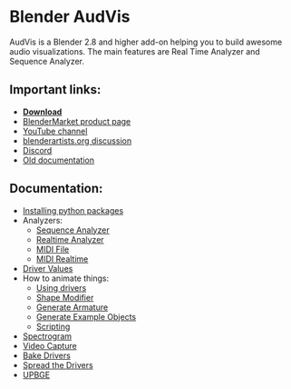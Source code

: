 # Blender AudVis

AudVis is a Blender 2.8 and higher add-on helping you to build awesome audio visualizations. The main features are Real
Time Analyzer and Sequence Analyzer.

## Important links:

- **[Download](https://github.com/example-sk/audvis/releases)**
- [BlenderMarket product page](https://www.blendermarket.com/products/audvis)
- [YouTube channel](https://www.youtube.com/channel/UCiJzmdCGdjLc_fpQgZ2fEhQ)
- [blenderartists.org discussion](https://blenderartists.org/t/audvis-audio-visualization-add-on/1183964)
- [Discord](https://discord.gg/bFzVmBGg)
- [Old documentation](https://www.blendermarket.com/products/audvis/docs)

## Documentation:

* [Installing python packages](doc/packages-install.md)
* Analyzers:
    - [Sequence Analyzer](doc/sequence.md)
    - [Realtime Analyzer](doc/realtime.md)
    - [MIDI File](doc/midi-file.md)
    - [MIDI Realtime](doc/midi-realtime.md)
* [Driver Values](doc/driver-values.md)
* How to animate things:
    - [Using drivers](doc/drivers.md)
    - [Shape Modifier](doc/shape-modifier.md)
    - [Generate Armature](doc/armature.md)
    - [Generate Example Objects](doc/example-objects.md)
    - [Scripting](doc/scripting.md)
* [Spectrogram](doc/spectrogram.md)
* [Video Capture](doc/video-capture.md)
* [Bake Drivers](doc/bake-drivers.md)
* [Spread the Drivers](doc/spread-the-drivers.md)
* [UPBGE](doc/upbge.md)
